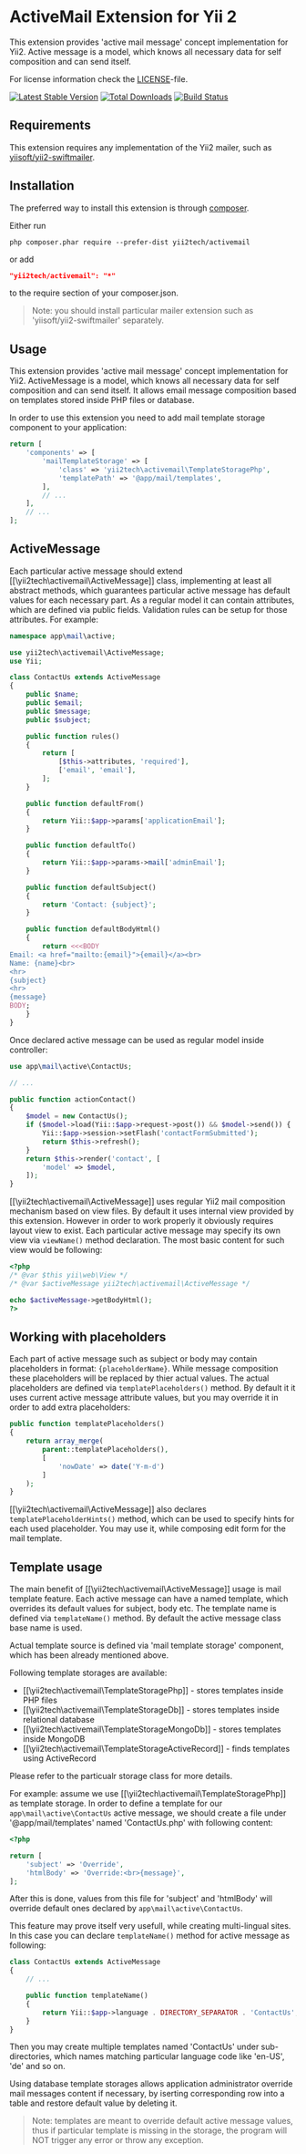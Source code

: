 ActiveMail Extension for Yii 2
==============================

This extension provides 'active mail message' concept implementation for Yii2.
Active message is a model, which knows all necessary data for self composition and can send itself.

For license information check the [LICENSE](LICENSE.md)-file.

[![Latest Stable Version](https://poser.pugx.org/yii2tech/install/v/stable.png)](https://packagist.org/packages/yii2tech/install)
[![Total Downloads](https://poser.pugx.org/yii2tech/install/downloads.png)](https://packagist.org/packages/yii2tech/install)
[![Build Status](https://travis-ci.org/yii2tech/install.svg?branch=master)](https://travis-ci.org/yii2tech/install)


Requirements
------------

This extension requires any implementation of the Yii2 mailer, such as [yiisoft/yii2-swiftmailer](https://github.com/yiisoft/yii2-swiftmailer).


Installation
------------

The preferred way to install this extension is through [composer](http://getcomposer.org/download/).

Either run

```
php composer.phar require --prefer-dist yii2tech/activemail
```

or add

```json
"yii2tech/activemail": "*"
```

to the require section of your composer.json.

> Note: you should install particular mailer extension such as 'yiisoft/yii2-swiftmailer' separately.


Usage
-----

This extension provides 'active mail message' concept implementation for Yii2.
ActiveMessage is a model, which knows all necessary data for self composition and can send itself.
It allows email message composition based on templates stored inside PHP files or database.

In order to use this extension you need to add mail template storage component to your application:

```php
return [
    'components' => [
        'mailTemplateStorage' => [
            'class' => 'yii2tech\activemail\TemplateStoragePhp',
            'templatePath' => '@app/mail/templates',
        ],
        // ...
    ],
    // ...
];
```


## ActiveMessage <span id="active-message"></span>

Each particular active message should extend [[\yii2tech\activemail\ActiveMessage]] class, implementing at least
all abstract methods, which guarantees particular active message has default values for each necessary part.
As a regular model it can contain attributes, which are defined via public fields. Validation rules can be setup
for those attributes.
For example:

```php
namespace app\mail\active;

use yii2tech\activemail\ActiveMessage;
use Yii;

class ContactUs extends ActiveMessage
{
    public $name;
    public $email;
    public $message;
    public $subject;

    public function rules()
    {
        return [
            [$this->attributes, 'required'],
            ['email', 'email'],
        ];
    }

    public function defaultFrom()
    {
        return Yii::$app->params['applicationEmail'];
    }

    public function defaultTo()
    {
        return Yii::$app->params->mail['adminEmail'];
    }

    public function defaultSubject()
    {
        return 'Contact: {subject}';
    }

    public function defaultBodyHtml()
    {
        return <<<BODY
Email: <a href="mailto:{email}">{email}</a><br>
Name: {name}<br>
<hr>
{subject}
<hr>
{message}
BODY;
    }
}
```

Once declared active message can be used as regular model inside controller:

```php
use app\mail\active\ContactUs;

// ...

public function actionContact()
{
    $model = new ContactUs();
    if ($model->load(Yii::$app->request->post()) && $model->send()) {
        Yii::$app->session->setFlash('contactFormSubmitted');
        return $this->refresh();
    }
    return $this->render('contact', [
        'model' => $model,
    ]);
}
```

[[\yii2tech\activemail\ActiveMessage]] uses regular Yii2 mail composition mechanism based on view files.
By default it uses internal view provided by this extension. However in order to work properly it obviously
requires layout view to exist.
Each particular active message may specify its own view via `viewName()` method declaration.
The most basic content for such view would be following:

```php
<?php
/* @var $this yii\web\View */
/* @var $activeMessage yii2tech\activemail\ActiveMessage */

echo $activeMessage->getBodyHtml();
?> 
```


## Working with placeholders <span id="working-with-placeholders"></span>

Each part of active message such as subject or body may contain placeholders in format: `{placeholderName}`.
While message composition these placeholders will be replaced by thier actual values. The actual placeholders
are defined via `templatePlaceholders()` method. By default it it uses current active message attribute values,
but you may override it in order to add extra placeholders:

```php
public function templatePlaceholders()
{
    return array_merge(
        parent::templatePlaceholders(),
        [
            'nowDate' => date('Y-m-d')
        ]
    );
}
```

[[\yii2tech\activemail\ActiveMessage]] also declares `templatePlaceholderHints()` method, which can be used
to specify hints for each used placeholder. You may use it, while composing edit form for the mail template.


## Template usage <span id="template-usage"></span>

The main benefit of [[\yii2tech\activemail\ActiveMessage]] usage is mail template feature.
Each active message can have a named template, which overrides its default values for subject, body etc.
The template name is defined via `templateName()` method. By default the active message class base name is used.

Actual template source is defined via 'mail template storage' component, which has been already mentioned above.

Following template storages are available:
 - [[\yii2tech\activemail\TemplateStoragePhp]] - stores templates inside PHP files
 - [[\yii2tech\activemail\TemplateStorageDb]] - stores templates inside relational database
 - [[\yii2tech\activemail\TemplateStorageMongoDb]] - stores templates inside MongoDB
 - [[\yii2tech\activemail\TemplateStorageActiveRecord]] - finds templates using ActiveRecord

Please refer to the particualr storage class for more details.

For example: assume we use [[\yii2tech\activemail\TemplateStoragePhp]] as template storage. In order to define
a template for our `app\mail\active\ContactUs` active message, we should create a file under '@app/mail/templates'
named 'ContactUs.php' with following content:

```php
<?php

return [
    'subject' => 'Override',
    'htmlBody' => 'Override:<br>{message}',
];
```

After this is done, values from this file for 'subject' and 'htmlBody' will override default ones
declared by `app\mail\active\ContactUs`.

This feature may prove itself very usefull, while creating multi-lingual sites. In this case you can declare
`templateName()` method for active message as following:

```php
class ContactUs extends ActiveMessage
{
    // ...

    public function templateName()
    {
        return Yii::$app->language . DIRECTORY_SEPARATOR . 'ContactUs';
    }
}
```

Then you may create multiple templates named 'ContactUs' under sub-directories, which names matching particular
language code like 'en-US', 'de' and so on.

Using database template storages allows application administrator override mail messages content if necessary,
by iserting corresponding row into a table and restore default value by deleting it.

> Note: templates are meant to override default active message values, thus if particular template is missing
  in the storage, the program will NOT trigger any error or throw any exception.

